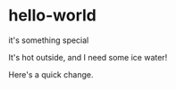 # hello-world
it's something special

It's hot outside, and I need some ice water!

Here's a quick change.
